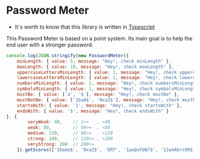 # Password Meter 
* It`s worth to know that this library is written in [Typescript](https://www.typescriptlang.org/)

This Password Meter is based on a point system. Its main goal is to help the end user with a stronger password.

```javascript
console.log(JSON.stringify(new PasswordMeter({
    minLength: { value: 5, message: "Hey!, check minLength" },
    maxLength: { value: 10, message: "Hey!, check maxLength" },
    uppercaseLettersMinLength: { value: 1, message: "Hey!, check uppercaseLettersMinLength" },
    lowercaseLettersMinLength: { value: 2, message: "Hey!, check lowercaseLettersMinLength" },
    numbersMinLength: { value: 1, message: "Hey!, check numbersMinLength" },
    symbolsMinLength: { value: 1, message: "Hey!, check symbolsMinLength" },
    mustBe: { value: ['a', '$'], message: "Hey!, check mustBe" },
    mustNotBe: { value: ['1baA$', '0xaZ$'], message: "Hey!, check mustNotBe" },
    startsWith: { value: '1', message: "Hey!, check startsWith" },
    endsWith: { value: '$', message: "Hey!, check endsWith" }
}, {
        veryWeak: 40,    // 1>=   , <40
        weak: 80,        // 40>=  , <80
        medium: 120,     // 80>=  , <120
        strong: 180,     // 120>= , <200
        veryStrong: 200  // 200>=
    }).getScores(['1baAe$', '0xaZ$', 'ERT', '1pwQvF@87$', '12a4A6rx90$'])));
 ```
